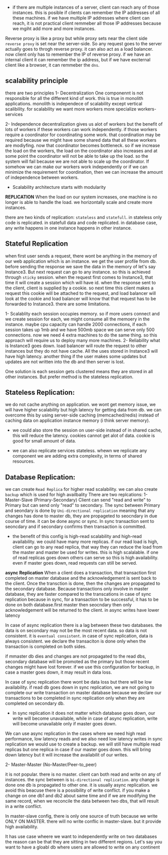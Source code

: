 - if there are multiple instances of a server, client can reach any of those instances. this is posible if clients can remember the IP addresses of all these machines. if we have multiple IP addresses where client can reach, it is not practical client remmeber all those IP addresses because we mgiht add more and more instances.

Reverse proxy is like a proxy but while proxy sets near the client side `reverse proxy` is set near the server-side. So any request goes to the server actually goes to throgh reverse proxy. it can also act as a load balancer. now client only has to remember the IP of reverse proxy. if we have an internal client it can remember the ip address, but if we have excternal client like a browser, it can remmeber the `dns`.

## scalability principle

there are two principles
1- Decentralization
One componennt is not responsible for all the different kind of work. this is true in monolith applications. monolith is independece of scalability except vertical scalibility.
for scalability we want more workers
more specialize workers-services

2- Independence
decentralization gives us alot of workers but the benefit of lots of workers if these workers can work independently. if those workers require a coordinator for coordinating some work. that coordination may be required because we might have some shared data that all these workers are modiyfing. now that coordinator becomes bottleneck. so if we increase the load on the workers, the load on the coordinator also increases and at some point the coordinator will not be able to take up the load. so the system will fail because we are not able to scale up the coordinator. If somehow we can make our workers work independently or if we can minimize the requirement for coordination, then we can increase the amount of independence between workers.

- Scalability architecture starts with modularity

**REPLICATION** When the load on our system increases, one machine is no longer is able to handle the load. we horizontally scale and create more instances.

there are two kinds of replication: `stateless` and `statefull`. in stateless only code is replicated. in statefull data and code replicated. in database case, any write happens in one instance happens in other instance.

## Stateful Replication

when first user sends a request, there wont be anything in the memory of our web application which is an instance. we get the user profile from db. before sending the response we save the data in the memory of let's say Instance3. But next request can go to any instance. so this is achieved through `sticky` session. when the request first comes to Instance3, that time it will create a session which will have id. when the response sent to the client, client is supplied by a cookie. so next time this client makes a request this cookie will be attached to the request, and load balancer will look at the cookie and load balancer will know that that request has to be forwarded to Instance3. there are some limitations.

1- Scalablity
each session occupies memory. so if more users connect and we create session for each, we might consume all the memoery in the instance. maybe cpu capacity can handle 2000 connections, if each session takes up 1mb and we have 500mb space we can serve only 500 connections. now we need 4 extra machines to do the same thing. so this approach will require us to deploy many more machines.
2- Reliability
what is Instance3 goes down. load balancer will route the request to other instances but they do not have cache. All the uses stored in Instance3 will have high latency. another thing if the user makes some updates but updates are not written into the db and then server is lost.

One solution is each session gets clustered means they are stored in all other instances. But prefer method is the stateless replication.

## Stateless Replication:

we do not cache anything on application. we wont get memory issue, we will have higher scalability but high latency for getting data from db. we can overcome this by using server-side caching (memcached/redis) instead of caching data on application instance memory (i think server memory).

- we could also store the session on user-side instead of in shared cache, this will reduce the latency. cookies cannot get alot of data. cookie is good for small amount of data.

- we can also replicate services stateless. whewn we replicate any component we are adding extra complexity, in terms of shared resources.

## Database Replication:

we can create `Read Replica` for higher read scalability. we can also create `backup` which is used for high availbality
There are two replcations:
1- Master-Slave (Primary-Secondary)
Client can send "read and write" to Primary but can send only "read" to secondary. The sync between Primary and seondary is done by `Uni-directional replication` meaning that any changes has done to master db, they are propageted to seocndary in due course of time. it can be done async or sync. In sync transaction sent to seoncdary and if secondary confirms then transaction is committed.

- the benefit of this config is high-read scalability and high-read availability. we could have many more replicas. if our read load is high, client can go to any read replica, that way they can reduce the load from the master and master be used for writes. this is high scalalable. if one of read replicas goes down others can serve so this is high availability. even if master goes down, read requests can still be served.

**async Replication**
When a client does a transaction, that transaction first completed on master database and the acknowledgement is sent back to the client. Once the transction is done, then the changes are propagated to the secondary database. Because transactions only involve in master database, they are faster compared to the transcations in case of sync replication because in sync, for a transaction to be successful, it has to be done on both database.first master then seocndary then only acknowledgement will be returned to the client. in async writes have lower latency

In case of async replication there is a lag between these two databases. the data is on secondary may not be the most recent data. so data is not consistent. it is `eventual consistent`. in case of sync replication, data is always consistent. we declare the transaciton is done only when the transaction is completed on both sides.

if mmaster db dies and changes are not propagated to the read dbs, secondary database will be promoted as the primary but those recent changes might have lost forever. if we use this configuration for backup, in case a master goes down, it may result in data loss.

In case of sync replication there wont be data loss but there will be low availability. if read db goes down in sync replication, we are not going to complete our write transaction on master database because we declare our transactions to be completed in sync replication only when they are completed on secondary db.

- In sync replication it does not matter which database goes down, our write will become unavailable, while in case of async replication, write will become unavailable only if master goes down.

We can use async replication in the cases where we need high read performance, low latency reads and we also need low latency writes
in sync replication we would use to create a backup. we will still have multiple read replicas but one replica in case if our master goes down. this will bring down latency but it will increase the availabilit of our writes.

2- Master-Master (No-Master/Peer-to_peer)

it is not popular. there is no master. client can both read and write on any of instances. the sync between is `bi-directional replication`. any change is done one db is propagated to other one. it is usually async replication. we avoid this beacuse there is a possibility of write conflict. if you make a change on one db1 and db2 about same time and if we are modifying the same record, when we reconcile the data between two dbs, that will result in a write conflict.

In master-slave config, there is only one source of truth because we write ONLY ON MASTER. there will no write conflic in master-slave. but it provide high availability.

It has use case wheere we want to independently write on two databases the reason can be that they are sitting in two different regions. Let's say you want to have a gloabl db where users are allowed to write on any continent
